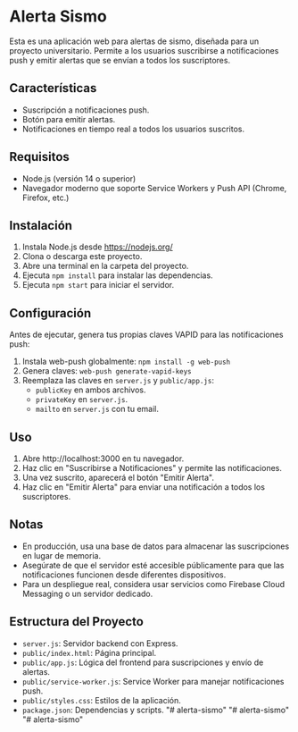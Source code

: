 # Alerta Sismo

Esta es una aplicación web para alertas de sismo, diseñada para un proyecto universitario. Permite a los usuarios suscribirse a notificaciones push y emitir alertas que se envían a todos los suscriptores.

## Características

- Suscripción a notificaciones push.
- Botón para emitir alertas.
- Notificaciones en tiempo real a todos los usuarios suscritos.

## Requisitos

- Node.js (versión 14 o superior)
- Navegador moderno que soporte Service Workers y Push API (Chrome, Firefox, etc.)

## Instalación

1. Instala Node.js desde https://nodejs.org/
2. Clona o descarga este proyecto.
3. Abre una terminal en la carpeta del proyecto.
4. Ejecuta `npm install` para instalar las dependencias.
5. Ejecuta `npm start` para iniciar el servidor.

## Configuración

Antes de ejecutar, genera tus propias claves VAPID para las notificaciones push:

1. Instala web-push globalmente: `npm install -g web-push`
2. Genera claves: `web-push generate-vapid-keys`
3. Reemplaza las claves en `server.js` y `public/app.js`:
   - `publicKey` en ambos archivos.
   - `privateKey` en `server.js`.
   - `mailto` en `server.js` con tu email.

## Uso

1. Abre http://localhost:3000 en tu navegador.
2. Haz clic en "Suscribirse a Notificaciones" y permite las notificaciones.
3. Una vez suscrito, aparecerá el botón "Emitir Alerta".
4. Haz clic en "Emitir Alerta" para enviar una notificación a todos los suscriptores.

## Notas

- En producción, usa una base de datos para almacenar las suscripciones en lugar de memoria.
- Asegúrate de que el servidor esté accesible públicamente para que las notificaciones funcionen desde diferentes dispositivos.
- Para un despliegue real, considera usar servicios como Firebase Cloud Messaging o un servidor dedicado.

## Estructura del Proyecto

- `server.js`: Servidor backend con Express.
- `public/index.html`: Página principal.
- `public/app.js`: Lógica del frontend para suscripciones y envío de alertas.
- `public/service-worker.js`: Service Worker para manejar notificaciones push.
- `public/styles.css`: Estilos de la aplicación.
- `package.json`: Dependencias y scripts.
"# alerta-sismo" 
"# alerta-sismo" 
"# alerta-sismo" 
